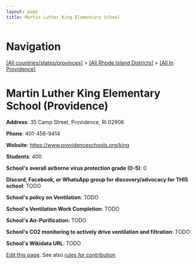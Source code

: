 ```yaml
---
layout: page
title: Martin Luther King Elementary School
---
```

# Navigation

[[All countries/states/provinces]](../../..) > [[All Rhode Island Districts]](../..) > [[All In Providence]](..)

# Martin Luther King Elementary School (Providence)

**Address**: 35 Camp Street, Providence, RI 02906

**Phone**: 401-456-9414

**Website**: <https://www.providenceschools.org/king>

**Students**: 400

**School's overall airborne virus protection grade (0-5)**: 0

**Discord, Facebook, or WhatsApp group for discovery/advocacy for THIS school**: TODO

**School's policy on Ventilation**: TODO

**School's Ventilation Work Completion**: TODO

**School's Air-Purification**: TODO

**School's CO2 monitoring to actively drive ventilation and filtration**: TODO

**School's Wikidata URL**: TODO


[Edit this page](https://github.com/ventilate-schools/RI/edit/main/./Providence/Martin_Luther_King_Elementary_School.md). See also [rules for contribution](../../../contribution-rules/)